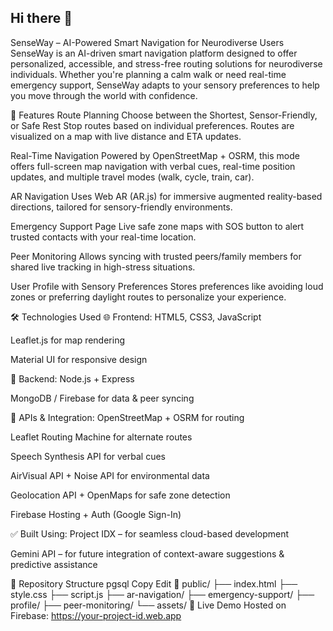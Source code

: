 ## Hi there 👋
 SenseWay – AI-Powered Smart Navigation for Neurodiverse Users
SenseWay is an AI-driven smart navigation platform designed to offer personalized, accessible, and stress-free routing solutions for neurodiverse individuals. Whether you're planning a calm walk or need real-time emergency support, SenseWay adapts to your sensory preferences to help you move through the world with confidence.

🚀 Features
Route Planning
Choose between the Shortest, Sensor-Friendly, or Safe Rest Stop routes based on individual preferences.
Routes are visualized on a map with live distance and ETA updates.

Real-Time Navigation
Powered by OpenStreetMap + OSRM, this mode offers full-screen map navigation with verbal cues, real-time position updates, and multiple travel modes (walk, cycle, train, car).

AR Navigation
Uses Web AR (AR.js) for immersive augmented reality-based directions, tailored for sensory-friendly environments.

Emergency Support Page
Live safe zone maps with SOS button to alert trusted contacts with your real-time location.

Peer Monitoring
Allows syncing with trusted peers/family members for shared live tracking in high-stress situations.

User Profile with Sensory Preferences
Stores preferences like avoiding loud zones or preferring daylight routes to personalize your experience.

🛠 Technologies Used
🌐 Frontend:
HTML5, CSS3, JavaScript

Leaflet.js for map rendering

Material UI for responsive design

🧠 Backend:
Node.js + Express

MongoDB / Firebase for data & peer syncing

📍 APIs & Integration:
OpenStreetMap + OSRM for routing

Leaflet Routing Machine for alternate routes

Speech Synthesis API for verbal cues

AirVisual API + Noise API for environmental data

Geolocation API + OpenMaps for safe zone detection

Firebase Hosting + Auth (Google Sign-In)

✅ Built Using:
Project IDX – for seamless cloud-based development

Gemini API – for future integration of context-aware suggestions & predictive assistance

📂 Repository Structure
pgsql
Copy
Edit
📁 public/
├── index.html
├── style.css
├── script.js
├── ar-navigation/
├── emergency-support/
├── profile/
├── peer-monitoring/
└── assets/
🔗 Live Demo
Hosted on Firebase: https://your-project-id.web.app

